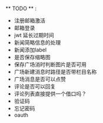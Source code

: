 ** TODO ** :
- 注册邮箱激活
- 邮箱登录
- jwt 延长过期时间
- 新闻简略信息的处理
- 新闻添加label
- 是否保存缩略图
- 保存广场消时判断图片是否可用
- 广场新建消息时路径是否带栏目名称
- 广场消息是否可以点赞
- 评论是否可以回复
- 评论列表直接提供一个借口吗？
- 验证码
- 忘记密码
- oauth